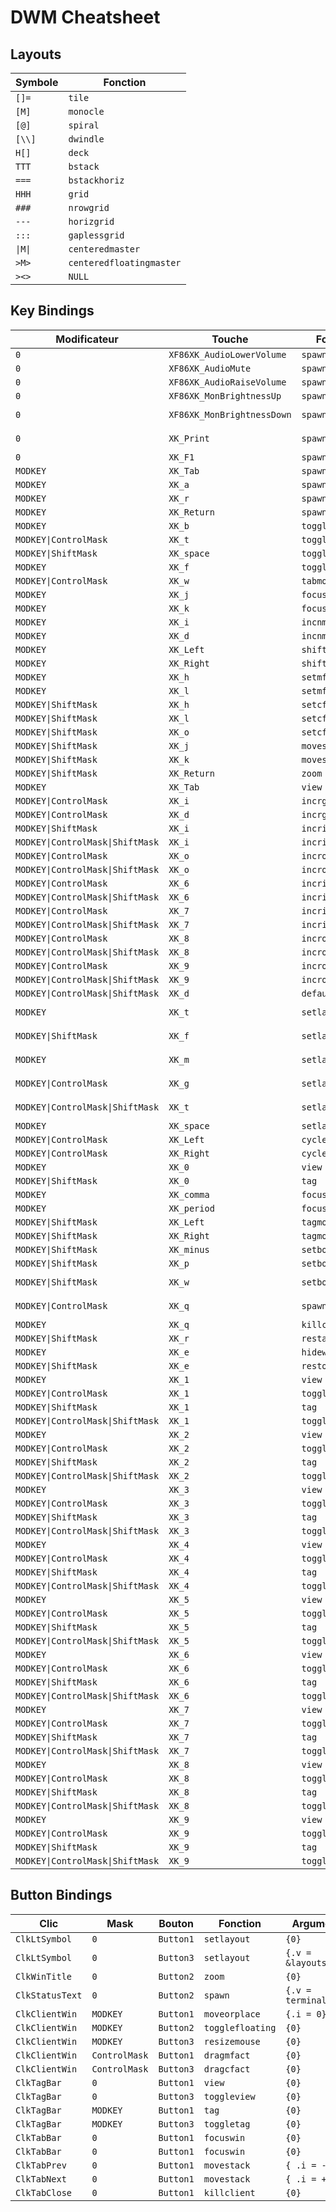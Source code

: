 # DWM Cheatsheet

## Layouts

| Symbole | Fonction |
|---------|----------|
| `[]=` | `tile` |
| `[M]` | `monocle` |
| `[@]` | `spiral` |
| `[\\]` | `dwindle` |
| `H[]` | `deck` |
| `TTT` | `bstack` |
| `===` | `bstackhoriz` |
| `HHH` | `grid` |
| `###` | `nrowgrid` |
| `---` | `horizgrid` |
| `:::` | `gaplessgrid` |
| `\|M\|` | `centeredmaster` |
| `>M>` | `centeredfloatingmaster` |
| `><>` | `NULL` |

## Key Bindings

| Modificateur | Touche | Fonction | Argument |
|-------------|--------|----------|----------|
| `0` | `XF86XK_AudioLowerVolume` | `spawn` | `{.v = downvol}` |
| `0` | `XF86XK_AudioMute` | `spawn` | `{.v = mutevol }` |
| `0` | `XF86XK_AudioRaiseVolume` | `spawn` | `{.v = upvol}` |
| `0` | `XF86XK_MonBrightnessUp` | `spawn` | `{.v = light_up}` |
| `0` | `XF86XK_MonBrightnessDown` | `spawn` | `{.v = light_down}` |
| `0` | `XK_Print` | `spawn` | `SHCMD("flameshot gui")` |
| `0` | `XK_F1` | `spawn` | `{.v = helpCmd}` |
| `MODKEY` | `XK_Tab` | `spawn` | `{.v = wrofi }` |
| `MODKEY` | `XK_a` | `spawn` | `{.v = drofi }` |
| `MODKEY` | `XK_r` | `spawn` | `{.v = rofi }` |
| `MODKEY` | `XK_Return` | `spawn` | `{.v = terminal}` |
| `MODKEY` | `XK_b` | `togglebar` | `{0}` |
| `MODKEY\|ControlMask` | `XK_t` | `togglegaps` | `{0}` |
| `MODKEY\|ShiftMask` | `XK_space` | `togglefloating` | `{0}` |
| `MODKEY` | `XK_f` | `togglefullscr` | `{0}` |
| `MODKEY\|ControlMask` | `XK_w` | `tabmode` | `{ -1 }` |
| `MODKEY` | `XK_j` | `focusstack` | `{.i = +1 }` |
| `MODKEY` | `XK_k` | `focusstack` | `{.i = -1 }` |
| `MODKEY` | `XK_i` | `incnmaster` | `{.i = +1 }` |
| `MODKEY` | `XK_d` | `incnmaster` | `{.i = -1 }` |
| `MODKEY` | `XK_Left` | `shiftview` | `{.i = -1 }` |
| `MODKEY` | `XK_Right` | `shiftview` | `{.i = +1 }` |
| `MODKEY` | `XK_h` | `setmfact` | `{.f = -0.05}` |
| `MODKEY` | `XK_l` | `setmfact` | `{.f = +0.05}` |
| `MODKEY\|ShiftMask` | `XK_h` | `setcfact` | `{.f = +0.25}` |
| `MODKEY\|ShiftMask` | `XK_l` | `setcfact` | `{.f = -0.25}` |
| `MODKEY\|ShiftMask` | `XK_o` | `setcfact` | `{.f =  0.00}` |
| `MODKEY\|ShiftMask` | `XK_j` | `movestack` | `{.i = +1 }` |
| `MODKEY\|ShiftMask` | `XK_k` | `movestack` | `{.i = -1 }` |
| `MODKEY\|ShiftMask` | `XK_Return` | `zoom` | `{0}` |
| `MODKEY` | `XK_Tab` | `view` | `{0}` |
| `MODKEY\|ControlMask` | `XK_i` | `incrgaps` | `{.i = +1 }` |
| `MODKEY\|ControlMask` | `XK_d` | `incrgaps` | `{.i = -1 }` |
| `MODKEY\|ShiftMask` | `XK_i` | `incrigaps` | `{.i = +1 }` |
| `MODKEY\|ControlMask\|ShiftMask` | `XK_i` | `incrigaps` | `{.i = -1 }` |
| `MODKEY\|ControlMask` | `XK_o` | `incrogaps` | `{.i = +1 }` |
| `MODKEY\|ControlMask\|ShiftMask` | `XK_o` | `incrogaps` | `{.i = -1 }` |
| `MODKEY\|ControlMask` | `XK_6` | `incrihgaps` | `{.i = +1 }` |
| `MODKEY\|ControlMask\|ShiftMask` | `XK_6` | `incrihgaps` | `{.i = -1 }` |
| `MODKEY\|ControlMask` | `XK_7` | `incrivgaps` | `{.i = +1 }` |
| `MODKEY\|ControlMask\|ShiftMask` | `XK_7` | `incrivgaps` | `{.i = -1 }` |
| `MODKEY\|ControlMask` | `XK_8` | `incrohgaps` | `{.i = +1 }` |
| `MODKEY\|ControlMask\|ShiftMask` | `XK_8` | `incrohgaps` | `{.i = -1 }` |
| `MODKEY\|ControlMask` | `XK_9` | `incrovgaps` | `{.i = +1 }` |
| `MODKEY\|ControlMask\|ShiftMask` | `XK_9` | `incrovgaps` | `{.i = -1 }` |
| `MODKEY\|ControlMask\|ShiftMask` | `XK_d` | `defaultgaps` | `{0}` |
| `MODKEY` | `XK_t` | `setlayout` | `{.v = &layouts[0]}` |
| `MODKEY\|ShiftMask` | `XK_f` | `setlayout` | `{.v = &layouts[1]}` |
| `MODKEY` | `XK_m` | `setlayout` | `{.v = &layouts[2]}` |
| `MODKEY\|ControlMask` | `XK_g` | `setlayout` | `{.v = &layouts[10]}` |
| `MODKEY\|ControlMask\|ShiftMask` | `XK_t` | `setlayout` | `{.v = &layouts[13]}` |
| `MODKEY` | `XK_space` | `setlayout` | `{0}` |
| `MODKEY\|ControlMask` | `XK_Left` | `cyclelayout` | `{.i = -1 }` |
| `MODKEY\|ControlMask` | `XK_Right` | `cyclelayout` | `{.i = +1 }` |
| `MODKEY` | `XK_0` | `view` | `{.ui = ~0 }` |
| `MODKEY\|ShiftMask` | `XK_0` | `tag` | `{.ui = ~0 }` |
| `MODKEY` | `XK_comma` | `focusmon` | `{.i = -1 }` |
| `MODKEY` | `XK_period` | `focusmon` | `{.i = +1 }` |
| `MODKEY\|ShiftMask` | `XK_Left` | `tagmon` | `{.i = -1 }` |
| `MODKEY\|ShiftMask` | `XK_Right` | `tagmon` | `{.i = +1 }` |
| `MODKEY\|ShiftMask` | `XK_minus` | `setborderpx` | `{.i = -1 }` |
| `MODKEY\|ShiftMask` | `XK_p` | `setborderpx` | `{.i = +1 }` |
| `MODKEY\|ShiftMask` | `XK_w` | `setborderpx` | `{.i = default_border }` |
| `MODKEY\|ControlMask` | `XK_q` | `spawn` | `SHCMD("killall bar.sh chadwm")` |
| `MODKEY` | `XK_q` | `killclient` | `{0}` |
| `MODKEY\|ShiftMask` | `XK_r` | `restart` | `{0}` |
| `MODKEY` | `XK_e` | `hidewin` | `{0}` |
| `MODKEY\|ShiftMask` | `XK_e` | `restorewin` | `{0}` |
| `MODKEY` | `XK_1` | `view` | `{.ui = 1 << 0}` |
| `MODKEY\|ControlMask` | `XK_1` | `toggleview` | `{.ui = 1 << 0}` |
| `MODKEY\|ShiftMask` | `XK_1` | `tag` | `{.ui = 1 << 0}` |
| `MODKEY\|ControlMask\|ShiftMask` | `XK_1` | `toggletag` | `{.ui = 1 << 0}` |
| `MODKEY` | `XK_2` | `view` | `{.ui = 1 << 1}` |
| `MODKEY\|ControlMask` | `XK_2` | `toggleview` | `{.ui = 1 << 1}` |
| `MODKEY\|ShiftMask` | `XK_2` | `tag` | `{.ui = 1 << 1}` |
| `MODKEY\|ControlMask\|ShiftMask` | `XK_2` | `toggletag` | `{.ui = 1 << 1}` |
| `MODKEY` | `XK_3` | `view` | `{.ui = 1 << 2}` |
| `MODKEY\|ControlMask` | `XK_3` | `toggleview` | `{.ui = 1 << 2}` |
| `MODKEY\|ShiftMask` | `XK_3` | `tag` | `{.ui = 1 << 2}` |
| `MODKEY\|ControlMask\|ShiftMask` | `XK_3` | `toggletag` | `{.ui = 1 << 2}` |
| `MODKEY` | `XK_4` | `view` | `{.ui = 1 << 3}` |
| `MODKEY\|ControlMask` | `XK_4` | `toggleview` | `{.ui = 1 << 3}` |
| `MODKEY\|ShiftMask` | `XK_4` | `tag` | `{.ui = 1 << 3}` |
| `MODKEY\|ControlMask\|ShiftMask` | `XK_4` | `toggletag` | `{.ui = 1 << 3}` |
| `MODKEY` | `XK_5` | `view` | `{.ui = 1 << 4}` |
| `MODKEY\|ControlMask` | `XK_5` | `toggleview` | `{.ui = 1 << 4}` |
| `MODKEY\|ShiftMask` | `XK_5` | `tag` | `{.ui = 1 << 4}` |
| `MODKEY\|ControlMask\|ShiftMask` | `XK_5` | `toggletag` | `{.ui = 1 << 4}` |
| `MODKEY` | `XK_6` | `view` | `{.ui = 1 << 5}` |
| `MODKEY\|ControlMask` | `XK_6` | `toggleview` | `{.ui = 1 << 5}` |
| `MODKEY\|ShiftMask` | `XK_6` | `tag` | `{.ui = 1 << 5}` |
| `MODKEY\|ControlMask\|ShiftMask` | `XK_6` | `toggletag` | `{.ui = 1 << 5}` |
| `MODKEY` | `XK_7` | `view` | `{.ui = 1 << 6}` |
| `MODKEY\|ControlMask` | `XK_7` | `toggleview` | `{.ui = 1 << 6}` |
| `MODKEY\|ShiftMask` | `XK_7` | `tag` | `{.ui = 1 << 6}` |
| `MODKEY\|ControlMask\|ShiftMask` | `XK_7` | `toggletag` | `{.ui = 1 << 6}` |
| `MODKEY` | `XK_8` | `view` | `{.ui = 1 << 7}` |
| `MODKEY\|ControlMask` | `XK_8` | `toggleview` | `{.ui = 1 << 7}` |
| `MODKEY\|ShiftMask` | `XK_8` | `tag` | `{.ui = 1 << 7}` |
| `MODKEY\|ControlMask\|ShiftMask` | `XK_8` | `toggletag` | `{.ui = 1 << 7}` |
| `MODKEY` | `XK_9` | `view` | `{.ui = 1 << 8}` |
| `MODKEY\|ControlMask` | `XK_9` | `toggleview` | `{.ui = 1 << 8}` |
| `MODKEY\|ShiftMask` | `XK_9` | `tag` | `{.ui = 1 << 8}` |
| `MODKEY\|ControlMask\|ShiftMask` | `XK_9` | `toggletag` | `{.ui = 1 << 8}` |

## Button Bindings

| Clic | Mask | Bouton | Fonction | Argument |
|------|------|--------|----------|----------|
| `ClkLtSymbol` | `0` | `Button1` | `setlayout` | `{0}` |
| `ClkLtSymbol` | `0` | `Button3` | `setlayout` | `{.v = &layouts[2]}` |
| `ClkWinTitle` | `0` | `Button2` | `zoom` | `{0}` |
| `ClkStatusText` | `0` | `Button2` | `spawn` | `{.v = terminal}` |
| `ClkClientWin` | `MODKEY` | `Button1` | `moveorplace` | `{.i = 0}` |
| `ClkClientWin` | `MODKEY` | `Button2` | `togglefloating` | `{0}` |
| `ClkClientWin` | `MODKEY` | `Button3` | `resizemouse` | `{0}` |
| `ClkClientWin` | `ControlMask` | `Button1` | `dragmfact` | `{0}` |
| `ClkClientWin` | `ControlMask` | `Button3` | `dragcfact` | `{0}` |
| `ClkTagBar` | `0` | `Button1` | `view` | `{0}` |
| `ClkTagBar` | `0` | `Button3` | `toggleview` | `{0}` |
| `ClkTagBar` | `MODKEY` | `Button1` | `tag` | `{0}` |
| `ClkTagBar` | `MODKEY` | `Button3` | `toggletag` | `{0}` |
| `ClkTabBar` | `0` | `Button1` | `focuswin` | `{0}` |
| `ClkTabBar` | `0` | `Button1` | `focuswin` | `{0}` |
| `ClkTabPrev` | `0` | `Button1` | `movestack` | `{ .i = -1 }` |
| `ClkTabNext` | `0` | `Button1` | `movestack` | `{ .i = +1 }` |
| `ClkTabClose` | `0` | `Button1` | `killclient` | `{0}` |

